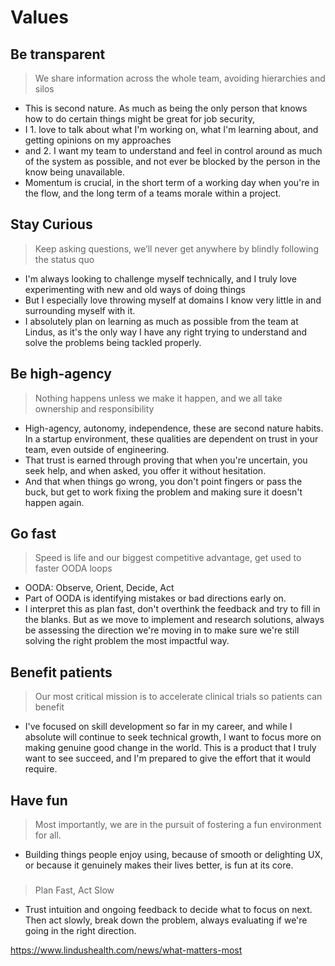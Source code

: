 # Values

## Be transparent

> We share information across the whole team, avoiding hierarchies and silos

* This is second nature. As much as being the only person that knows how to do certain things might be great for job
  security,
* I 1. love to talk about what I'm working on, what I'm learning about, and getting opinions on my approaches
* and 2. I want my team to understand and feel in control around as much of the system as possible, and not ever be
  blocked by the person in the know being unavailable.
* Momentum is crucial, in the short term of a working day when you're in the flow, and the long term of a teams morale
  within a project.

## Stay Curious

> Keep asking questions, we’ll never get anywhere by blindly following the status quo

* I'm always looking to challenge myself technically, and I truly love experimenting with new and old ways of doing
  things
* But I especially love throwing myself at domains I know very little in and surrounding myself with it.
* I absolutely plan on learning as much as possible from the team at Lindus, as it's the only way I have any right
  trying to understand and solve the problems being tackled properly.

## Be high-agency

> Nothing happens unless we make it happen, and we all take ownership and responsibility

* High-agency, autonomy, independence, these are second nature habits. In a startup environment, these qualities are
  dependent on trust in your team, even outside of engineering.
* That trust is earned through proving that when you're uncertain, you seek help, and when asked, you offer it without
  hesitation.
* And that when things go wrong, you don't point fingers or pass the buck, but get to work fixing the problem and making
  sure it doesn't happen again.

## Go fast

> Speed is life and our biggest competitive advantage, get used to faster OODA loops

* OODA: Observe, Orient, Decide, Act
* Part of OODA is identifying mistakes or bad directions early on.
* I interpret this as plan fast, don't overthink the feedback and try to fill in the blanks.
  But as we move to implement and research solutions, always be assessing the direction we're moving in
  to make sure we're still solving the right problem the most impactful way.

## Benefit patients

> Our most critical mission is to accelerate clinical trials so patients can benefit

* I've focused on skill development so far in my career,
  and while I absolute will continue to seek technical growth, I want to focus
  more on making genuine good change in the world. This is a product
  that I truly want to see succeed, and I'm prepared to give the effort that it would require.

## Have fun

> Most importantly, we are in the pursuit of fostering a fun environment for all.

* Building things people enjoy using, because of smooth or delighting UX, or because it
  genuinely makes their lives better, is fun at its core.

###  

> Plan Fast, Act Slow

* Trust intuition and ongoing feedback to decide what to focus on next.
  Then act slowly, break down the problem,
  always evaluating if we're going in the right direction.

https://www.lindushealth.com/news/what-matters-most 

